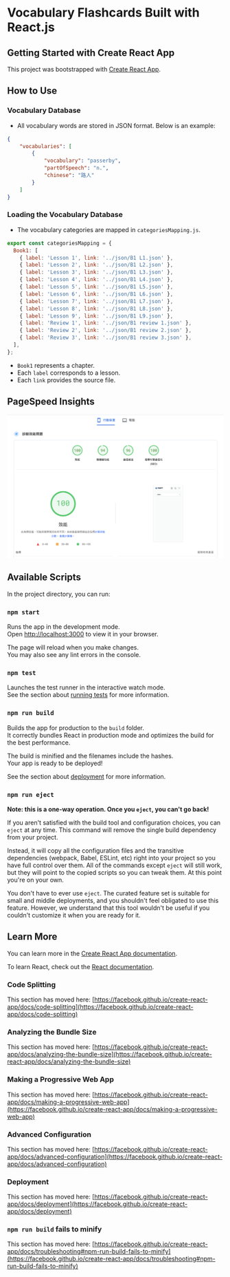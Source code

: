 # Vocabulary Flashcards Built with React.js

## Getting Started with Create React App

This project was bootstrapped with [Create React App](https://github.com/facebook/create-react-app).

## How to Use

### Vocabulary Database

- All vocabulary words are stored in JSON format. Below is an example:

```json
{
    "vocabularies": [
        {
            "vocabulary": "passerby",
            "partOfSpeech": "n.",
            "chinese": "路人"
        }
    ]
}
```

### Loading the Vocabulary Database

- The vocabulary categories are mapped in `categoriesMapping.js`.

```javascript
export const categoriesMapping = {
  Book1: [
    { label: 'Lesson 1', link: '../json/B1 L1.json' },
    { label: 'Lesson 2', link: '../json/B1 L2.json' },
    { label: 'Lesson 3', link: '../json/B1 L3.json' },
    { label: 'Lesson 4', link: '../json/B1 L4.json' },
    { label: 'Lesson 5', link: '../json/B1 L5.json' },
    { label: 'Lesson 6', link: '../json/B1 L6.json' },
    { label: 'Lesson 7', link: '../json/B1 L7.json' },
    { label: 'Lesson 8', link: '../json/B1 L8.json' },
    { label: 'Lesson 9', link: '../json/B1 L9.json' },
    { label: 'Review 1', link: '../json/B1 review 1.json' },
    { label: 'Review 2', link: '../json/B1 review 2.json' },
    { label: 'Review 3', link: '../json/B1 review 3.json' },
  ],
};
```

- `Book1` represents a chapter.
- Each `label` corresponds to a lesson.
- Each `link` provides the source file.

## PageSpeed Insights

![alt text](image.png)

## Available Scripts

In the project directory, you can run:

### `npm start`

Runs the app in the development mode.\
Open [http://localhost:3000](http://localhost:3000) to view it in your browser.

The page will reload when you make changes.\
You may also see any lint errors in the console.

### `npm test`

Launches the test runner in the interactive watch mode.\
See the section about [running tests](https://facebook.github.io/create-react-app/docs/running-tests) for more information.

### `npm run build`

Builds the app for production to the `build` folder.\
It correctly bundles React in production mode and optimizes the build for the best performance.

The build is minified and the filenames include the hashes.\
Your app is ready to be deployed!

See the section about [deployment](https://facebook.github.io/create-react-app/docs/deployment) for more information.

### `npm run eject`

**Note: this is a one-way operation. Once you `eject`, you can't go back!**

If you aren't satisfied with the build tool and configuration choices, you can `eject` at any time. This command will remove the single build dependency from your project.

Instead, it will copy all the configuration files and the transitive dependencies (webpack, Babel, ESLint, etc) right into your project so you have full control over them. All of the commands except `eject` will still work, but they will point to the copied scripts so you can tweak them. At this point you're on your own.

You don't have to ever use `eject`. The curated feature set is suitable for small and middle deployments, and you shouldn't feel obligated to use this feature. However, we understand that this tool wouldn't be useful if you couldn't customize it when you are ready for it.

## Learn More

You can learn more in the [Create React App documentation](https://facebook.github.io/create-react-app/docs/getting-started).

To learn React, check out the [React documentation](https://reactjs.org/).

### Code Splitting

This section has moved here: [https://facebook.github.io/create-react-app/docs/code-splitting](https://facebook.github.io/create-react-app/docs/code-splitting)

### Analyzing the Bundle Size

This section has moved here: [https://facebook.github.io/create-react-app/docs/analyzing-the-bundle-size](https://facebook.github.io/create-react-app/docs/analyzing-the-bundle-size)

### Making a Progressive Web App

This section has moved here: [https://facebook.github.io/create-react-app/docs/making-a-progressive-web-app](https://facebook.github.io/create-react-app/docs/making-a-progressive-web-app)

### Advanced Configuration

This section has moved here: [https://facebook.github.io/create-react-app/docs/advanced-configuration](https://facebook.github.io/create-react-app/docs/advanced-configuration)

### Deployment

This section has moved here: [https://facebook.github.io/create-react-app/docs/deployment](https://facebook.github.io/create-react-app/docs/deployment)

### `npm run build` fails to minify

This section has moved here: [https://facebook.github.io/create-react-app/docs/troubleshooting#npm-run-build-fails-to-minify](https://facebook.github.io/create-react-app/docs/troubleshooting#npm-run-build-fails-to-minify)
